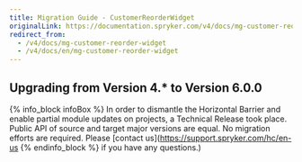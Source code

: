 ```yaml
---
title: Migration Guide - CustomerReorderWidget
originalLink: https://documentation.spryker.com/v4/docs/mg-customer-reorder-widget
redirect_from:
  - /v4/docs/mg-customer-reorder-widget
  - /v4/docs/en/mg-customer-reorder-widget
---
```


## Upgrading from Version 4.* to Version 6.0.0

{% info_block infoBox %}
In order to dismantle the Horizontal Barrier and enable partial module updates on projects, a Technical Release took place. Public API of source and target major versions are equal. No migration efforts are required. Please [contact us](https://support.spryker.com/hc/en-us
{% endinfo_block %} if you have any questions.)
